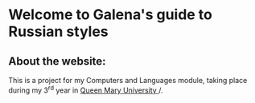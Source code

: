 <h1> Welcome to Galena's guide to Russian styles </h1>
<h2> About the website: </h2>
<p> This is a project for my Computers and Languages module, taking place during my 3<sup>rd</sup> year in <a href="https://www.qmul.ac.uk">Queen Mary University </a>/. </p>

  
  



